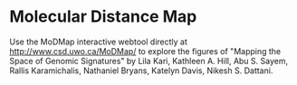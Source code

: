 Molecular Distance Map 
======

Use the MoDMap interactive webtool directly at http://www.csd.uwo.ca/MoDMap/ to explore the figures of "Mapping the Space of Genomic Signatures" by Lila Kari, Kathleen A. Hill, Abu S. Sayem, Rallis Karamichalis, Nathaniel Bryans, Katelyn Davis, Nikesh S. Dattani.
